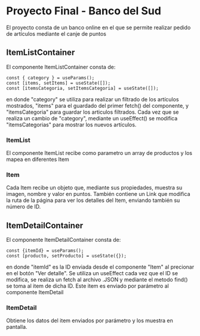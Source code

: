 # Proyecto Final - Banco del Sud

El proyecto consta de un banco online en el que se permite realizar pedido de artículos mediante el canje de puntos

## ItemListContainer

El componente ItemListContainer consta de:
```
const { category } = useParams();
const [items, setItems] = useState([]);
const [itemsCategoria, setItemsCategoria] = useState([]);
```
en donde "category" se utiliza para realizar un filtrado de los artículos mostrados, "items" para el guardado del primer fetch() del componente, y "itemsCategoria" para guardar los articulos filtrados.
Cada vez que se realiza un cambio de "category", mediante un useEffect() se modifica "itemsCategorias" para mostrar los nuevos artículos.

### ItemList

El componente ItemList recibe como parametro un array de productos y los mapea en diferentes Item

### Item

Cada Item recibe un objeto que, mediante sus propiedades, muestra su imagen, nombre y valor en puntos. También contiene un Link que modifica la ruta de la página para ver los detalles del Item, enviando también su número de ID.

## ItemDetailContainer

El componente ItemDetailContainer consta de:
```
const {itemId} = useParams();
const [producto, setProducto] = useState({});
```
en donde "itemId" es la ID enviada desde el componente "Item" al precionar en el botón "Ver detalle". Se utiliza un useEffect cada vez que el ID se modifica, se realiza un fetch al archivo .JSON y mediante el metodo find() se toma al item de dicha ID.
Este item es enviado por parámetro al componente ItemDetail

### ItemDetail

Obtiene los datos del item enviados por parámetro y los muestra en pantalla.